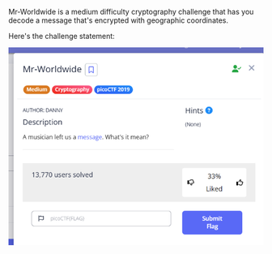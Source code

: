 Mr-Worldwide is a medium difficulty cryptography challenge that has you decode a message that's encrypted with geographic coordinates. 

Here's the challenge statement: 


![alt text](Imgs/Challenge.png)
